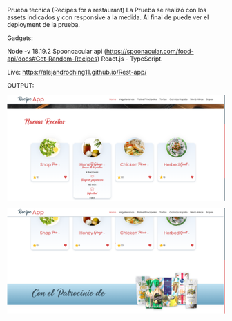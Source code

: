 Prueba tecnica (Recipes for a restaurant)
La Prueba se realizó con los assets indicados y con responsive a la medida. Al final de puede ver el deployment de la prueba.

Gadgets:

Node -v 18.19.2
Spooncacular api (https://spoonacular.com/food-api/docs#Get-Random-Recipes)
React.js - TypeScript.

Live: https://alejandroching11.github.io/Rest-app/

OUTPUT:


![](https://github.com/AlejandroChing11/Rest-app/blob/main/Captura%20de%20pantalla%202022-12-16%20124448.png )


![](https://github.com/AlejandroChing11/Rest-app/blob/main/Captura%20de%20pantalla%202022-12-16%20124524.png )








